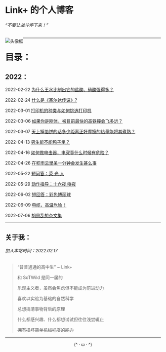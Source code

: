 # Link+ 的个人博客

###### “不要让战斗停下来！”

<img src="https://s2.loli.net/2022/03/06/bmsSwTUIYKc21L8.png" alt="头像框" style="zoom:%;float:left; " />

------

# 目录：

## 	2022：

2022-02-22		[为什么王水比制出它的盐酸、硝酸强得多？](/popularization/20220222.html)

2022-02-24		[什么是《塞尔达传说》?](/popularization/20220224.html)

2022-03-01		[打印机的种类与如何挑选打印机](/popularization/20220301.html)

2022-03-06		[如果你是刚体，被目前最快的高铁撞会飞多远？](/fancy/20220306.html)

2022-03-07		[天上掉馅饼的话多少距离正好摩擦的热量能将其煮熟？](/fancy/20220307.html)

2022-04-13		[男生能不能鸭子坐？](/fancy/20220413.html)

2022-04-16		[如何做电击器，电究竟什么时候有危险？](/fancy/20220416.html)

2022-04-26		[在积雨云里呆一分钟会发生甚么事](/fancy/20220426.html)

2022-05-22		[短问答：荧 光 人](/fancy/20220522.html)

2022-05-29		[动作指导：十六夜 咲夜](/fancy/20220529.html)

2022-06-02		[短回答：彩色博丽球](/fancy/20220602.html)

2022-06-09		[电缆，高温危险！](/fancy/20220609.html)

2022-07-06		[胡思乱想杂文集](/blog/link/20220706.html)



------

## 关于我：

###### 加入本站时间：2022.02.17

> “普普通通的高中生” ~ Link+
>
> 和 SoTWild 是同一届的
>
> 乐观主义者，虽然会焦虑但不能成为前进动力
>
> 喜欢以实验为基础的自然科学
>
> 总想搞清事物背后的原理
>
> 什么都感兴趣、什么都想试试但往往浅尝辄止
>
> ~~拥有损坏简单机械程度的能力~~



------



<center>(^ · ω · ^)</center>